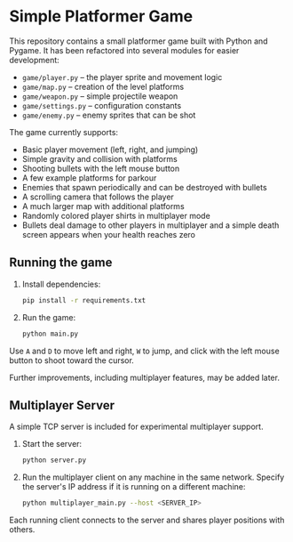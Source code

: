 # Simple Platformer Game

This repository contains a small platformer game built with Python and Pygame. It has been refactored into several modules for easier development:

- `game/player.py` – the player sprite and movement logic
- `game/map.py` – creation of the level platforms
- `game/weapon.py` – simple projectile weapon
- `game/settings.py` – configuration constants
- `game/enemy.py` – enemy sprites that can be shot

The game currently supports:

- Basic player movement (left, right, and jumping)
- Simple gravity and collision with platforms
- Shooting bullets with the left mouse button
- A few example platforms for parkour
- Enemies that spawn periodically and can be destroyed with bullets
- A scrolling camera that follows the player
- A much larger map with additional platforms
- Randomly colored player shirts in multiplayer mode
- Bullets deal damage to other players in multiplayer and a simple death screen
  appears when your health reaches zero

## Running the game

1. Install dependencies:
   ```bash
   pip install -r requirements.txt
   ```
2. Run the game:
   ```bash
   python main.py
   ```

Use `A` and `D` to move left and right, `W` to jump, and click with the left mouse button to shoot toward the cursor.

Further improvements, including multiplayer features, may be added later.

## Multiplayer Server

A simple TCP server is included for experimental multiplayer support.

1. Start the server:
   ```bash
   python server.py
   ```
2. Run the multiplayer client on any machine in the same network. Specify the
   server's IP address if it is running on a different machine:
   ```bash
   python multiplayer_main.py --host <SERVER_IP>
   ```

Each running client connects to the server and shares player positions with
others.

